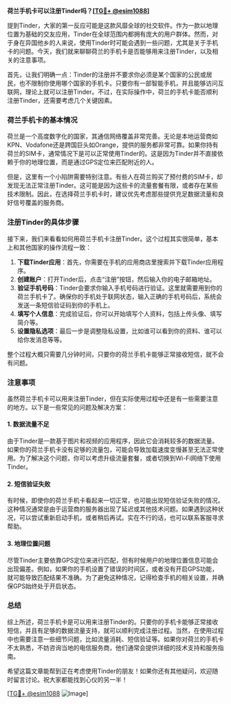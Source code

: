**荷兰手机卡可以注册Tinder吗？[[TG💪+ @esim1088](https://t.me/s/esim1088)]**

提到Tinder，大家的第一反应可能是这款风靡全球的社交软件。作为一款以地理位置为基础的交友应用，Tinder在全球范围内都拥有庞大的用户群体。然而，对于身在异国他乡的人来说，使用Tinder时可能会遇到一些问题，尤其是关于手机卡的问题。今天，我们就来聊聊荷兰的手机卡是否能够用来注册Tinder，以及相关的注意事项。

首先，让我们明确一点：Tinder的注册并不要求你必须是某个国家的公民或居民，也不限制你使用哪个国家的手机卡。只要你有一部智能手机，并且能够访问互联网，理论上就可以注册Tinder。不过，在实际操作中，荷兰的手机卡能否顺利注册Tinder，还需要考虑几个关键因素。

### 荷兰手机卡的基本情况

荷兰是一个高度数字化的国家，其通信网络覆盖非常完善。无论是本地运营商如KPN、Vodafone还是跨国巨头如Orange，提供的服务都非常可靠。如果你持有荷兰的SIM卡，通常情况下是可以正常使用Tinder的。这是因为Tinder并不直接依赖于你的地理位置，而是通过GPS定位来匹配附近的人。

但是，这里有一个小陷阱需要特别注意。有些人在荷兰购买了预付费的SIM卡，却发现无法正常注册Tinder。这可能是因为这些卡的流量套餐有限，或者存在某些技术限制。因此，在选择荷兰手机卡时，建议优先考虑那些提供充足数据流量和良好信号覆盖的服务商。

### 注册Tinder的具体步骤

接下来，我们来看看如何用荷兰手机卡注册Tinder。这个过程其实很简单，基本上和其他国家的操作流程一致：

1. **下载Tinder应用**：首先，你需要在手机的应用商店里搜索并下载Tinder应用程序。
2. **创建账户**：打开Tinder后，点击“注册”按钮，然后输入你的电子邮箱地址。
3. **验证手机号码**：Tinder会要求你输入手机号码进行验证。这里就需要用到你的荷兰手机卡了。确保你的手机处于联网状态，输入正确的手机号码后，系统会发送一条短信验证码到你的手机上。
4. **填写个人信息**：完成验证后，你可以开始填写个人资料，包括上传头像、填写简介等。
5. **设置隐私选项**：最后一步是调整隐私设置，比如谁可以看到你的资料、谁可以给你发消息等等。

整个过程大概只需要几分钟时间，只要你的荷兰手机卡能够正常接收短信，就不会有问题。

### 注意事项

虽然荷兰手机卡可以用来注册Tinder，但在实际使用过程中还是有一些需要注意的地方。以下是一些常见的问题及解决方案：

#### 1. 数据流量不足
由于Tinder是一款基于图片和视频的应用程序，因此它会消耗较多的数据流量。如果你的荷兰手机卡没有足够的流量包，可能会导致加载速度变慢甚至无法正常使用。为了解决这个问题，你可以考虑升级流量套餐，或者切换到Wi-Fi网络下使用Tinder。

#### 2. 短信验证失败
有时候，即使你的荷兰手机卡看起来一切正常，也可能出现短信验证失败的情况。这种情况通常是由于运营商的服务器出现了延迟或其他技术问题。如果遇到这种状况，可以尝试重新启动手机，或者稍后再试。实在不行的话，也可以联系客服寻求帮助。

#### 3. 地理位置问题
尽管Tinder主要依靠GPS定位来进行匹配，但有时候用户的地理位置信息可能会出现偏差。例如，如果你的手机设置了错误的时间区，或者没有开启GPS功能，就可能导致匹配结果不准确。为了避免这种情况，记得检查手机的相关设置，并确保GPS始终处于开启状态。

### 总结

综上所述，荷兰手机卡是可以用来注册Tinder的。只要你的手机卡能够正常接收短信，并且有足够的数据流量支持，就可以顺利完成注册过程。当然，在使用过程中也需要注意一些细节问题，比如流量消耗、短信验证等。如果你对荷兰的手机卡不太熟悉，不妨咨询当地的电信服务商，他们通常会提供详细的技术支持和服务指南。

希望这篇文章能帮到正在考虑使用Tinder的朋友！如果你还有其他疑问，欢迎随时留言讨论。祝大家都能找到心仪的另一半！

[[TG💪+ @esim1088](https://t.me/s/esim1088) ![Image](https://i.postimg.cc/4NQfJmqS/Snipaste-2025-05-13-00-14-12.png)]